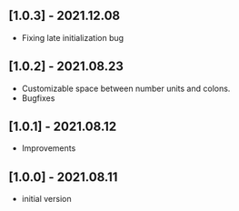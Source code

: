 ## [1.0.3] - 2021.12.08

* Fixing late initialization bug

## [1.0.2] - 2021.08.23

* Customizable space between number units and colons.
* Bugfixes

## [1.0.1] - 2021.08.12

* Improvements

## [1.0.0] - 2021.08.11

* initial version 
